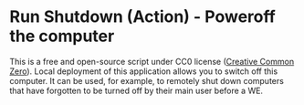 # Run Shutdown (Action) - Poweroff the computer

This is a free and open-source script under CC0 license ([Creative Common Zero](https://spdx.org/licenses/CC0-1.0)).
Local deployment of this application allows you to switch off this computer.
It can be used, for example, to remotely shut down computers
that have forgotten to be turned off by their main user before a WE.
